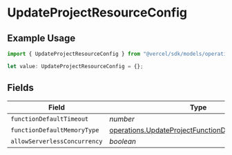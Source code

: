 # UpdateProjectResourceConfig

## Example Usage

```typescript
import { UpdateProjectResourceConfig } from "@vercel/sdk/models/operations/updateproject.js";

let value: UpdateProjectResourceConfig = {};
```

## Fields

| Field                                                                                                                  | Type                                                                                                                   | Required                                                                                                               | Description                                                                                                            |
| ---------------------------------------------------------------------------------------------------------------------- | ---------------------------------------------------------------------------------------------------------------------- | ---------------------------------------------------------------------------------------------------------------------- | ---------------------------------------------------------------------------------------------------------------------- |
| `functionDefaultTimeout`                                                                                               | *number*                                                                                                               | :heavy_minus_sign:                                                                                                     | N/A                                                                                                                    |
| `functionDefaultMemoryType`                                                                                            | [operations.UpdateProjectFunctionDefaultMemoryType](../../models/operations/updateprojectfunctiondefaultmemorytype.md) | :heavy_minus_sign:                                                                                                     | N/A                                                                                                                    |
| `allowServerlessConcurrency`                                                                                           | *boolean*                                                                                                              | :heavy_minus_sign:                                                                                                     | N/A                                                                                                                    |